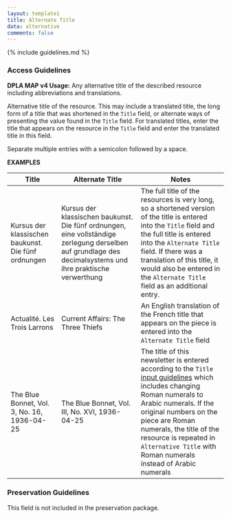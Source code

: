 ```yaml
---
layout: template1
title: Alternate Title
data: alternative
comments: false
---
```


{% include guidelines.md %}

### Access Guidelines

**DPLA MAP v4 Usage:** Any alternative title of the described resource including abbreviations and translations.

Alternative title of the resource. This may include a translated title, the long form of a title that was shortened in the `Title` field, or alternate ways of presenting the value found in the `Title` field. For translated titles, enter the title that appears on the resource in the `Title` field and enter the translated title in this field.

Separate multiple entries with a semicolon followed by a space.

__EXAMPLES__

Title                    | Alternate Title | Notes
-------------------------|-----------------|------
Kursus der klassischen baukunst. Die fünf ordnungen | Kursus der klassischen baukunst. Die fünf ordnungen, eine vollständige zerlegung derselben auf grundlage des decimalsystems und ihre praktische verwerthung | The full title of the resources is very long, so a shortened version of the title is entered into the `Title` field and the full title is entered into the `Alternate Title` field. If there was a translation of this title, it would also be entered in the `Alternate Title` field as an additional entry.
Actualité. Les Trois Larrons | Current Affairs: The Three Thiefs | An English translation of the French title that appears on the piece is entered into the `Alternate Title` field
The Blue Bonnet, Vol. 3, No. 16, 1936-04-25 | The Blue Bonnet, Vol. III, No. XVI, 1936-04-25 | The title of this newsletter is entered according to the `Title` [input guidelines](https://vocab.lib.uh.edu/bcdams-map/guidelines/title) which includes changing Roman numerals to Arabic numerals. If the original numbers on the piece are Roman numerals, the title of the resource is repeated in `Alternative Title` with Roman numerals instead of Arabic numerals  

### Preservation Guidelines

This field is not included in the preservation package.
